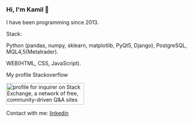 ### Hi, I'm Kamil 👋

I have been programming since 2013.

Stack:

Python (pandas, numpy, sklearn, matplotlib, PyQt5, Django), PostgreSQL, MQL4,5(Metatrader).

WEB(HTML, CSS, JavaScript).

My profile Stackoverflow

<a href="https://stackexchange.com/users/16585571"><img src="https://stackexchange.com/users/flair/16585571.png" width="208" height="58" alt="profile for inquirer on Stack Exchange, a network of free, community-driven Q&amp;A sites" title="profile for inquirer on Stack Exchange, a network of free, community-driven Q&amp;A sites"></a>

Contact with me: [linkedin](https://www.linkedin.com/in/kamil-gazizullin)

<!--
**quant12345/quant12345** is a ✨ _special_ ✨ repository because its `README.md` (this file) appears on your GitHub profile.

Here are some ideas to get you started:

- 🔭 I’m currently working on ...
- 🌱 I’m currently learning ...
- 👯 I’m looking to collaborate on ...
- 🤔 I’m looking for help with ...
- 💬 Ask me about ...
- 📫 How to reach me: ...
- 😄 Pronouns: ...
- ⚡ Fun fact: ...
-->
